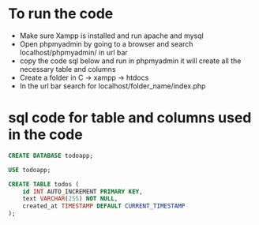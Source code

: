 # To run the code

- Make sure Xampp is installed and run apache and mysql
- Open phpmyadmin by going to a browser and search localhost/phpmyadmin/ in url bar
- copy the code sql below and run in phpmyadmin it will create all the necessary table and columns
- Create a folder in C -> xampp -> htdocs
- In the url bar search for localhost/folder_name/index.php

# sql code for table and columns used in the code

```sql
CREATE DATABASE todoapp;

USE todoapp;

CREATE TABLE todos (
    id INT AUTO_INCREMENT PRIMARY KEY,
    text VARCHAR(255) NOT NULL,
    created_at TIMESTAMP DEFAULT CURRENT_TIMESTAMP
);
```
